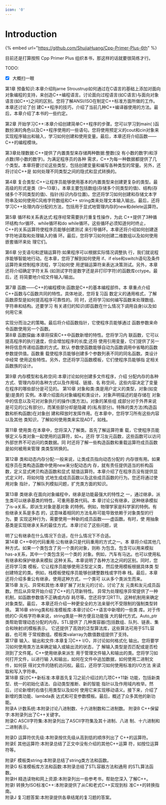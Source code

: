 ```yaml
---
icon: '0'
---
```


# Introduction

{% embed url="https://github.com/ShujiaHuang/Cpp-Primer-Plus-6th" %}

目前还是打算按照 Cpp Primer Plus 组织本书，那这样的话就要很简练才行。

TODO:

* [x] 大概扫一眼

第1章 预备知识:本章介绍Bjarne Stroustrup如何通过在C语言的基础上添加对面向对象编程的支持，来创造C++编程语言。讨论面向过程语言(如C语言)与面向对象语言(如C++)之间的区别。您将了解ANSI/ISO在制定C++标准方面所做的工作。本章还讨论了创 建C++程序的技巧，介绍了当前几种C++编译器使用的方法。最后，本章介绍了本书的一些约定。

第2章 开始学习C++:本章介绍创建简单C++程序的步骤。您可以学习到main( )函数扮演的角色以及C++程序使用的一些语句。您将使用预定义的cout和cin对象来实现程序输出和输入，学习如何创建和使用变量。最后，本章还将介绍函数——C++的编程模块。&#x20;

第3章处理数据:C++提供了内置类型来存储两种数据:整数(没 有小数的数字)和浮点数(带小数的数字)。为满足程序员的各种 需求，C++为每一种数据都提供了几个类型。本章将要讨论这些类型，包括创建变量和编写各种类型的常量。另外，还将讨论C++是 如何处理不同类型之间的隐式和显式转换的。

第4章 复合类型:C++让程序员能够使用基本的内置类型来创建更复杂的类型。最高级的形式是类（9～13章）。本章主要包括数组(存储多个同类型的值)、结构(存储多个不同类型的值)、指针(标识内存位置)。您还将学习如何创建和存储文本字符串及如何使用C风格字符数组和C++ string类来处理文本输入输出。最后，还将学习C++处理内存分配的方法，包括用于显式地管理内存的new和delete运算符。

第5章 循环和关系表达式:程序经常需要执行重复性操作，为此 C++提供了3种循环结构:for循环、while循环和do while循环。这些循环必须知道何时终止，C++的关系运算符使程序员能够创建测试 来引导循环。本章还将介绍如何创建逐字符地读取和处理输入的循 环。最后，您将学习如何创建二维数组以及如何使用嵌套循环来处 理它们。

第6章 分支语句和逻辑运算符:如果程序可以根据实际情况调整执 行，我们就说程序能够智能地行动。在本章，您将了解到如何使用 if、if else和switch语句及条件运算符来控制程序流程，学习如何使 用逻辑运算符来表达决策测试。另外，本章还将介绍确定字符关系 (如测试字符是数字还是非打印字符)的函数库cctype。最后，还 将简要地介绍文件输入/输出。

第7章 函数——C++的编程模块:函数是C++的基本编程部件。本 章重点介绍C++函数与C函数共同的特性。具体地说，您将复习函 数定义的通用格式，了解函数原型是如何提高程序可靠性的。同 时，还将学习如何编写函数来处理数组、字符串和结构。还要学习 有关递归的知识(即函数在什么情况下调用自身)以及如何用它来

实现分而治之的策略。最后将介绍函数指针，它使程序员能够通过 函数参数来命令函数使用另一个函数。\
第8章 函数探幽:本章将探索C++中函数新增的特性。您将学习内 联函数，它可以提高程序的执行速度，但会增加程序的长度;还将 使用引用变量，它们提供了另一种将信息传递给函数的方式。默认 参数使函数能够自动为函数调用中省略的函数参数提供值。函数重 载使程序员能够创建多个参数列表不同的同名函数。类设计中经常 使用这些特性。另外，您还将学习函数模板，它们使程序员能够指 定相关函数族的设计。

第9章 内存模型和名称空间:本章讨论如何创建多文件程序，介绍 分配内存的各种方式、管理内存的各种方式以及作用域、链接、名 称空间，这些内容决定了变量在程序的哪些部分是可见的。 第10章 对象和类:类是用户定义的类型，对象(如变量)是类的 实例。本章介绍面向对象编程和类设计。对象声明描述的是存储在 对象中的信息以及可对对象执行的操作(类方法)。对象的某些组 成部分对于外界来说是可见的(公有部分)，而某些部分却是隐藏 的(私有部分)。特殊的类方法(构造函数和析构函数)在对象创 建和释放时发挥作用。在本章中，您将学习所有这些内容以及其他 类知识，了解如何使用类来实现ADT，如栈。

第11章 使用类:在本章中，您将深入了解类。首先了解运算符重 载，它使程序员能够定义与类对象一起使用的运算符，如+。还将 学习友元函数，这些函数可以访问外部世界不可访问的类数据。同 时还将了解一些构造函数和重载运算符成员函数是如何被用来管理 类类型转换的。

第12章 类和动态内存分配:一般来说，让类成员指向动态分配的 内存很有用。如果程序员在类构造函数中使用new来分配动态内 存，就有责任提供适当的析构函数，定义显式拷贝构造函数和显式 赋值运算符。本章介绍了在程序员没有提供显式定义时，将如何隐 式地生成成员函数以及这些成员函数的行为。您还将通过使用对象 指针，了解队列模拟问题，扩充类方面的知识。

第13章 类继承:在面向对象编程中，继承是功能最强大的特性之 一，通过继承，派生类可以继承基类的特性，可重用基类代码。本 章讨论公有继承，这种继承模拟了is-a关系，即派生对象是基对象 的特例。例如，物理学家是科学家的特例。有些继承关系是多态 的，这意味着相同的方法名称可能导致依赖于对象类型的行为。要 实现这种行为，需要使用一种新的成员函数——虚函数。有时，使 用抽象基类是实现继承关系的最佳方式。本章讨论了这些问题，说

明了公有继承在什么情况下合适，在什么情况下不合适。\
第14章 C++中的代码重用:公有继承只是代码重用的方式之一。本 章将介绍其他几种方式。如果一个类包含了另一个类的对象，则称 为包含。包含可以用来模拟has-a关系，其中一个类包含另一个类的 对象。例如，汽车有马达。也可以使用私有继承和保护继承来模拟 这种关系。本章说明了各种方法之间的区别。同时，您还将学习类 模板，它让程序员能够使用泛型定义类，然后使用模板根据具体类 型创建特定的类。例如，栈模板使程序员能够创建整数栈或字符串 栈。最后，本章还将介绍多重公有继承，使用这种方式，一个类可 以从多个类派生而来。\
第15章 友元、异常和其他:本章扩展了对友元的讨论，讨论了友 元类和友元成员函数。然后从异常开始介绍了C++的几项新特性。 异常为处理程序异常提供了一种机制，如函数参数值不正确或内存 耗尽等。您还将学习RTTI，这种机制用来确定对象类型。最后， 本章还将介绍一种更安全的方法来替代不受限制的强制类型转换。 第16章 string类和标准模板库:本章讨论C++语言中新增的一些类 库。对于传统的C-风格字符串来说，string类是一种方便且功能强 大的替代方式。Auto\_ptr类帮助管理动态分配的内存。STL提供了 几种类容器(包括数组、队列、链表、集合和映射)的模板表示。 它还提供了高效的泛型算法库，这些算法可用于STL容器，也可用 于常规数组。模板类valarray为数值数组提供了支持。\
第17章 输入、输出和文件:本章复习C++ I/O，并讨论如何格式化 输出。您将要学习如何使用类方法来确定输入或输出流的状态，了 解输入类型是否匹配或是否检测到了文件尾。C++使用继承来派生 用于管理文件输入和输出的类。您将学习如何打开文件，以进行输 入和输出，如何在文件中追加数据，如何使用二进制文件，如何获 得对文件的随机访问权。最后，还将学习如何使用标准的I/O方法 来读取和写入字符串。\
第18章 探讨C++新标准:本章首先复习之前介绍过的几项C++11新 功能，包括新类型、统一的初始化语法、自动类型推断、新的智能 指针以及作用域内枚举。然后，讨论新增的右值引用类型以及如何 使用它来实现移动语义。接下来，介绍了新增的类功能、lambda表 达式和可变参数模板。最后，概述了众多其他的新功能。\
附录A 计数系统:本附录讨论八进制数、十六进制数和二进制数。 附录B C++保留字:本附录列出了C++关键字。\
附录C ASCII字符集:本附录列出了ASCII字符集及其十进制、八进 制、十六进制和二进制表示。

附录D 运算符优先级:本附录按优先级从高到低的顺序列出了 C++的运算符。\
附录E 其他运算符:本附录总结了正文中没有介绍的其他C++运算 符，如按位运算符等。

附录F 模板类string:本附录总结了string类方法和函数。\
附录G 标准模板库方法和函数:本附录总结了STL容器方法和通用 的STL算法函数。\
附录H 精选读物和网上资源:本附录列出一些参考书，帮助您深入 了解C++。\
附录I 转换为ISO标准C++:本附录提供了从C和老式C++实现到标 准C++的转换指南。\
附录J 复习题答案:本附录提供各章结尾的复习题的答案。
